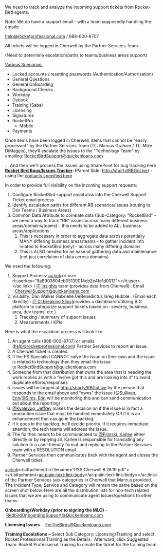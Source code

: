 
We need to track and analyze the incoming support tickets from Rocket-Bird agents.



Note: We do have a support email - with a team supposedly handling the emails:

[help@rocketprofessional.com](mailto:help@rocketprofessional.com) / 888-600-8707



All tickets will be logged in Cherwell by the Partner Services Team.

(Need to determine escalation/paths to teams/business areas support)



<u>Various Scenarios:</u>

- Locked accounts / resetting passwords (Authentication/Authorization)
- General Questions
- General OnBoarding
- Background Checks
- Workday
- Outlook
- Training (Saba)
- Licensing
- Signatures
- RocketPro
    - Mobile
- Payments




Once items have been logged in Cherwell, items that cannot be "easily processed" by the Partner Services Team (TL: Marcus Graham / TL: Mike DiMaggio), they'll escalate the issues to the "Technology Team" by emailing: [RocketBirdSupport@quickenloans.com](mailto:RocketBirdSupport@quickenloans.com)

... And then we'll process the issues using SharePoint for bug tracking here **[Rocket Bird Bugs/Issues Tracker](https://rockfin.sharepoint.com/:x:/r/sites/RedbirdProgram/Shared%20Documents/RocketBirdGoLiveBugIssueTracker_47087.xlsx?d=w840c29170a724846b29c057d19ee400a&amp;csf=1&amp;e=cQoOxV)**: (Parent Side: [http://shorty/RBGoLive](http://shorty/RBGoLive)) - using the [contacts specified here](https://rockfin.sharepoint.com/:x:/r/sites/RedbirdProgram/Shared%20Documents/RocketBirdGoLiveSupportContacts.xlsx?d=w5bcb2924eb87441da0e40fbfe4c53d73&amp;csf=1&amp;e=SvBXCc)



In order to provide full visibility on the incoming support requests:

1. Configure RocketBird support email alias into the Cherwell Support Ticket email process
2. Identify escalation paths for different RB scenarios/issues (routing to Dev Teams / Business Areas)
3. Common Data Attribute to correlate data (Sub-Category: "RocketBird" - we need a way to track "RB" issues across many different business areas/domains/teams) - this needs to be added to ALL business areas/applications
    1. This is necessary in order to aggregate data across potentially MANY differing business areas/teams - to gather incident info related to RocketBird (only) - across many differing domains
    2. This is ALSO needed for an ease of gathering data and maintenance (not just correlation of data across domains)




We need the following:

1. Support Process: <ac:link><ri:user ri:userkey="8a8903604cb05139014cb2e4fe1d0017"></ri:user></ac:link> / <u>IT Insights</u> team (provides data from Cherwell) : Email : [CherwellSupport@quickenloans.com](mailto:CherwellSupport@quickenloans.com)
2. Visibility: Dan Walker Gabrielle DeBenedictus Greg Hubble : (Email each directly) : <u>IT DI Breaking Silos</u>(provides a dashboard utilizing BIG platform to categorize support tickets based on : severity, business area, dev teams, etc.)
    1. Tracking / summary of support issues
    2. Measurements / KPIs




Here is what the escalation process will look like:

1. An agent calls (888-600-8707) or emails ([help@rocketprofessional.com](mailto:help@rocketprofessional.com)) Partner Services to report an issue.
2. A Cherwell ticket is created.
3. If the PS Specialist CANNOT solve the issue on their own and the issue is related to technology then they email the issue to [RocketBirdSupport@quickenloans.com](mailto:RocketBirdSupport@quickenloans.com)
4. Someone from that distribution that owns the area that is needing the work replies all with a “we’ve got this and are looking into it” to avoid duplicate efforts/responses
5. Issues will be logged at [http://shorty/RBGoLive](http://shorty/RBGoLive "http://shorty/RBGoLive") by the person that responds to the email above and “owns” the issue ([@Sullivan, Erin](mailto:ErinSullivan@quickenloans.com)/[@Sims, Erin](mailto:ErinSims@quickenloans.com) will be monitoring this and can send communication out about the reporting)
6. [@Kvalevog, Jeffrey](mailto:JeffreyKvalevog@quickenloans.com) makes the decision on if the issue is in fact a production issue that must be handled immediately OR if it is an enhancement that can go in the backlog.
7. If it goes in the backlog, he’ll decide priority. If it requires immediate attention, the tech teams will address the issue.
8. The fix then needs to be communicated to [@Pilarski, Karlee](mailto:KarleePilarski@quickenloans.com) either directly or by replying all. Karlee is responsible for translating any solution to a user-friendly format and replying to the Partner Services team with a RESOLUTION email.
9. Partner Services then communicates back with the agent and closes the Cherwell ticket.




<ac:link><ri:attachment ri:filename="PSS Cherwell 8.26.19.pdf"></ri:attachment><ac:plain-text-link-body><![CDATA[See attached link (PDF)]]></ac:plain-text-link-body></ac:link> of the Partner Services sub-categories in Cherwell that Marcus provided. The Incident Type, Service and Category will remain the same based on the screen shot below. Here are all the distribution lists for non-tech related issues that we are using to communicate agent issues/questions to other teams:



**Onboarding/Workday (prior to signing the MLO)** - [RedbirdOnboardingSupport@Quickenloans.com](mailto:RedbirdOnboardingSupport@Quickenloans.com)

**Licensing Issues** -  [ForTheBirds@Quickenloans.com](mailto:ForTheBirds@Quickenloans.com)

**Training Escalations** – Select Sub Category: Licensing/Training and select Rocket Professional Training as the Details.  Afterward, click Suggested Team: Rocket Professional Training to create the ticket for the training team.


